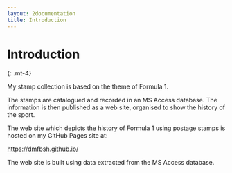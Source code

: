 ```yaml
---
layout: 2documentation
title: Introduction
---
```


# Introduction
{: .mt-4}

My stamp collection is based on the theme of Formula 1.

The stamps are catalogued and recorded in an MS Access database.  The information is then published as a web site, organised to show the history of the sport.

The web site which depicts the history of Formula 1 using postage stamps is hosted on my GitHub Pages site at:

https://dmfbsh.github.io/

The web site is built using data extracted from the MS Access database.
